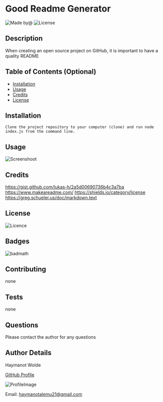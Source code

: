 
# **Good Readme Generator**
![Made by@](https://img.shields.io/badge/License-haymanotyealemu-brightgreen.svg)
![License](https://img.shields.io/badge/License--blue.svg)

## Description
When creating an open source project on GitHub, it is important to have a quality README 
## Table of Contents (Optional)
* [Installation](#installation)
* [Usage](#usage)
* [Credits](#credits)
* [License](#license)
## Installation

    Clone the project repository to your computer (clone) and run node index.js from the command line.

## Usage
![Screenshoot](https://drive.google.com/file/d/14-fXXCRFCXmjxPLa6J_Gd9TMdFtqn8i0/view)

## Credits
  https://gist.github.com/lukas-h/2a5d00690736b4c3a7ba  https://www.makeareadme.com/  https://shields.io/category/license  https://greg.schueler.us/doc/markdown.text  


## License
![Licence](https://img.shields.io/badge/License--blue.svg)
## Badges
![badmath](https://img.shields.io/github/languages/top/nielsenjared/badmath)
## Contributing 
none
## Tests
none
## Questions
Please contact the author for any questions
## Author Details 
Haymanot Wolde

[GitHub Profile](https://github.com/haymanotyealemu)

![ProfileImage](https://avatars0.githubusercontent.com/u/43423292?v=4)

Email: <haymanotalemu21@gmail.com>
